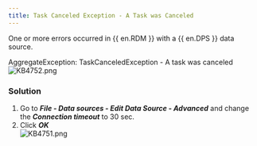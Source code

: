 ```yaml
---
title: Task Canceled Exception - A Task was Canceled
---
```

One or more errors occurred in {{ en.RDM }} with a {{ en.DPS }} data source.  

AggregateException: TaskCanceledException - A task was canceled  
![KB4752.png](/img/en/kb/KB4752.png)
### Solution
1. Go to ***File - Data sources - Edit Data Source - Advanced*** and change the ***Connection timeout*** to 30 sec.
1. Click ***OK***  
![KB4751.png](/img/en/kb/KB4751.png)
